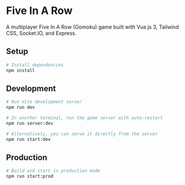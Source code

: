 # Five In A Row 

A multiplayer Five In A Row (Gomoku) game built with Vue.js 3, Tailwind CSS, Socket.IO, and Express.

## Setup

```bash
# Install dependencies
npm install
```

## Development

```bash
# Run Vite development server
npm run dev

# In another terminal, run the game server with auto-restart
npm run server:dev

# Alternatively, you can serve it directly from the server
npm run start:dev 
```

## Production

```bash
# Build and start in production mode
npm run start:prod
```